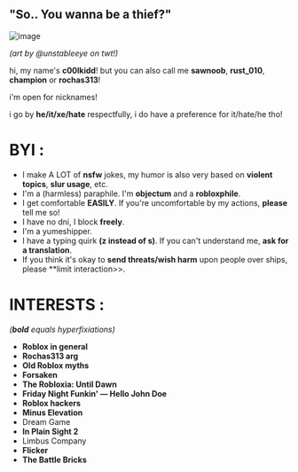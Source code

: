    ## "So.. You wanna be a thief?"
   
![image](https://i.postimg.cc/T2tXygzW/20250303-170415.jpg)

*(art by @unstableeye on twt!)*

hi, my name's **c00lkidd**! but you can also call me **sawnoob**, **rust_010**, **champion** or **rochas313**!

i'm open for nicknames!

i go by **he/it/xe/hate** respectfully, i do have a preference for it/hate/he tho!

# BYI :

- I make A LOT of **nsfw** jokes, my humor is also very based on **violent topics**, **slur usage**, etc.
- I'm a (harmless) paraphile. I'm **objectum** and a **robloxphile**.
- I get comfortable **EASILY**. If you're uncomfortable by my actions, **please** tell me so!
- I have no dni, I block **freely**.
- I'm a yumeshipper.
- I have a typing quirk **(z instead of s)**. If you can't understand me, **ask for a translation**.
- If you think it's okay to **send threats/wish harm** upon people over ships, please **limit interaction>>.

# INTERESTS :
*(***bold*** equals hyperfixiations)*

- **Roblox in general**
- **Rochas313 arg**
- **Old Roblox myths**
- **Forsaken**
- **The Robloxia: Until Dawn**
- **Friday Night Funkin' — Hello John Doe**
- **Roblox hackers**
- **Minus Elevation**
- Dream Game
- **In Plain Sight 2**
- Limbus Company
- **Flicker**
- **The Battle Bricks**
